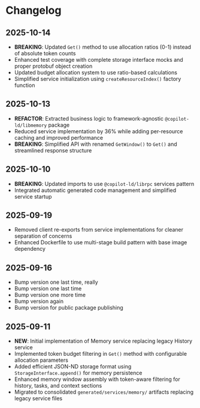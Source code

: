 # Changelog

## 2025-10-14

- **BREAKING**: Updated `Get()` method to use allocation ratios (0-1) instead of
  absolute token counts
- Enhanced test coverage with complete storage interface mocks and proper
  protobuf object creation
- Updated budget allocation system to use ratio-based calculations
- Simplified service initialization using `createResourceIndex()` factory
  function

## 2025-10-13

- **REFACTOR**: Extracted business logic to framework-agnostic
  `@copilot-ld/libmemory` package
- Reduced service implementation by 36% while adding per-resource caching and
  improved performance
- **BREAKING**: Simplified API with renamed `GetWindow()` to `Get()` and
  streamlined response structure

## 2025-10-10

- **BREAKING**: Updated imports to use `@copilot-ld/librpc` services pattern
- Integrated automatic generated code management and simplified service startup

## 2025-09-19

- Removed client re-exports from service implementations for cleaner separation
  of concerns
- Enhanced Dockerfile to use multi-stage build pattern with base image
  dependency

## 2025-09-16

- Bump version one last time, really
- Bump version one last time
- Bump version one more time
- Bump version again
- Bump version for public package publishing

## 2025-09-11

- **NEW**: Initial implementation of Memory service replacing legacy History
  service
- Implemented token budget filtering in `Get()` method with configurable
  allocation parameters
- Added efficient JSON-ND storage format using `StorageInterface.append()` for
  memory persistence
- Enhanced memory window assembly with token-aware filtering for history, tasks,
  and context sections
- Migrated to consolidated `generated/services/memory/` artifacts replacing
  legacy service files
